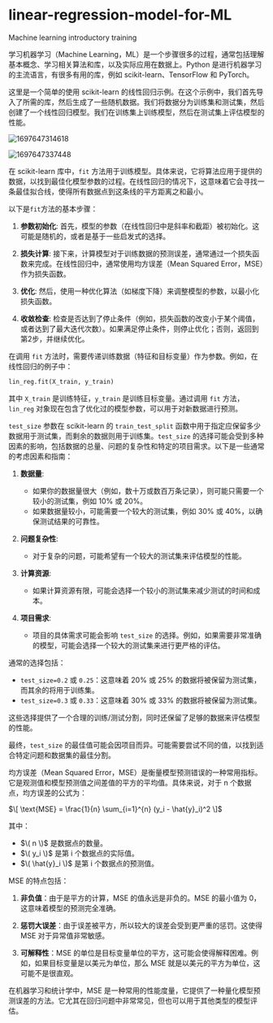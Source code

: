 # linear-regression-model-for-ML
Machine learning introductory training

学习机器学习（Machine Learning，ML）是一个步骤很多的过程，通常包括理解基本概念、学习相关算法和库，以及实际应用在数据上。Python 是进行机器学习的主流语言，有很多有用的库，例如 scikit-learn、TensorFlow 和 PyTorch。

这里是一个简单的使用 scikit-learn 的线性回归示例。在这个示例中，我们首先导入了所需的库，然后生成了一些随机数据。我们将数据分为训练集和测试集，然后创建了一个线性回归模型。我们在训练集上训练模型，然后在测试集上评估模型的性能。

![1697647314618](https://github.com/Rainintheeast/linear-regression-model-for-ML/assets/80569437/b62ec08c-b262-4b2f-8068-384b700161f6)

![1697647337448](https://github.com/Rainintheeast/linear-regression-model-for-ML/assets/80569437/5f79cad5-a11b-47b6-a6c9-8c3a260fbe0c)

在 scikit-learn 库中，`fit` 方法用于训练模型。具体来说，它将算法应用于提供的数据，以找到最佳化模型参数的过程。在线性回归的情况下，这意味着它会寻找一条最佳拟合线，使得所有数据点到这条线的平方距离之和最小。

以下是`fit`方法的基本步骤：

1. **参数初始化**:
   首先，模型的参数（在线性回归中是斜率和截距）被初始化。这可能是随机的，或者是基于一些启发式的选择。

2. **损失计算**:
   接下来，计算模型对于训练数据的预测误差，通常通过一个损失函数来完成。在线性回归中，通常使用均方误差（Mean Squared Error，MSE）作为损失函数。

3. **优化**:
   然后，使用一种优化算法（如梯度下降）来调整模型的参数，以最小化损失函数。

4. **收敛检查**:
   检查是否达到了停止条件（例如，损失函数的改变小于某个阈值，或者达到了最大迭代次数）。如果满足停止条件，则停止优化；否则，返回到第2步，并继续优化。

在调用 `fit` 方法时，需要传递训练数据（特征和目标变量）作为参数。例如，在线性回归的例子中：

```python
lin_reg.fit(X_train, y_train)
```

其中 `X_train` 是训练特征，`y_train` 是训练目标变量。通过调用 `fit` 方法，`lin_reg` 对象现在包含了优化过的模型参数，可以用于对新数据进行预测。


`test_size` 参数在 scikit-learn 的 `train_test_split` 函数中用于指定应保留多少数据用于测试集，而剩余的数据则用于训练集。`test_size` 的选择可能会受到多种因素的影响，包括数据的总量、问题的复杂性和特定的项目需求。以下是一些通常的考虑因素和指南：

1. **数据量**:
   - 如果你的数据量很大（例如，数十万或数百万条记录），则可能只需要一个较小的测试集，例如 10% 或 20%。
   - 如果数据量较小，可能需要一个较大的测试集，例如 30% 或 40%，以确保测试结果的可靠性。

2. **问题复杂性**:
   - 对于复杂的问题，可能希望有一个较大的测试集来评估模型的性能。
   
3. **计算资源**:
   - 如果计算资源有限，可能会选择一个较小的测试集来减少测试的时间和成本。

4. **项目需求**:
   - 项目的具体需求可能会影响 `test_size` 的选择。例如，如果需要非常准确的模型，可能会选择一个较大的测试集来进行更严格的评估。

通常的选择包括：

- `test_size=0.2` 或 `0.25`：这意味着 20% 或 25% 的数据将被保留为测试集，而其余的将用于训练集。
- `test_size=0.3` 或 `0.33`：这意味着 30% 或 33% 的数据将被保留为测试集。

这些选择提供了一个合理的训练/测试分割，同时还保留了足够的数据来评估模型的性能。

最终，`test_size` 的最佳值可能会因项目而异。可能需要尝试不同的值，以找到适合特定问题和数据集的最佳分割。


均方误差（Mean Squared Error，MSE）是衡量模型预测错误的一种常用指标。它是观测值和模型预测值之间差值的平方的平均值。具体来说，对于 n 个数据点，均方误差的公式为：

$\[ \text{MSE} = \frac{1}{n} \sum_{i=1}^{n} (y_i - \hat{y}_i)^2 \]$

其中：
- $\( n \)$ 是数据点的数量。
- $\( y_i \)$ 是第 i 个数据点的实际值。
- $\( \hat{y}_i \)$ 是第 i 个数据点的预测值。

MSE 的特点包括：

1. **非负值**：由于是平方的计算，MSE 的值永远是非负的。MSE 的最小值为 0，这意味着模型的预测完全准确。

2. **惩罚大误差**：由于误差被平方，所以较大的误差会受到更严重的惩罚。这使得 MSE 对于异常值非常敏感。

3. **可解释性**：MSE 的单位是目标变量单位的平方，这可能会使得解释困难。例如，如果目标变量是以美元为单位，那么 MSE 就是以美元的平方为单位，这可能不是很直观。

在机器学习和统计学中，MSE 是一种常用的性能度量，它提供了一种量化模型预测误差的方法。它尤其在回归问题中非常常见，但也可以用于其他类型的模型评估。
